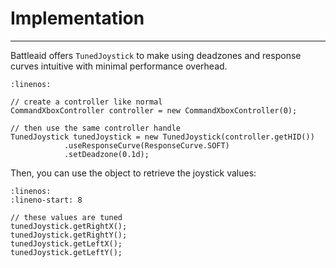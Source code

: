 # Implementation

<hr>

Battleaid offers `TunedJoystick` to make using deadzones and response curves intuitive with minimal performance overhead.

```{code-block} java
:linenos:

// create a controller like normal
CommandXboxController controller = new CommandXboxController(0);

// then use the same controller handle
TunedJoystick tunedJoystick = new TunedJoystick(controller.getHID())
            .useResponseCurve(ResponseCurve.SOFT)
            .setDeadzone(0.1d);
```

Then, you can use the object to retrieve the joystick values:

```{code-block} java
:linenos:
:lineno-start: 8

// these values are tuned
tunedJoystick.getRightX();
tunedJoystick.getRightY();
tunedJoystick.getLeftX();
tunedJoystick.getLeftY();
```
